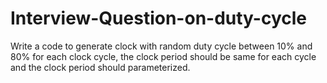 # Interview-Question-on-duty-cycle
Write a code to generate clock with random duty cycle between 10% and 80% for each clock cycle, the clock period should be same for each cycle and the clock period should parameterized.
